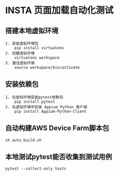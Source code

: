 # INSTA 页面加载自动化测试

## 搭建本地虚拟环境
```
1. 安装虚拟环境包
    pip install virtualenv
2. 创建虚拟环境
    virtualenv workspace
3. 激活虚拟环境
    source workspace/bin/activate
```

## 安装依赖包
```
1. 在虚拟环境安装pytest依赖包
    pip install pytest
2. 在虚拟环境中安装 Appium Python 客户端
    pip install Appium-Python-Client
```

## 自动构建AWS Device Farm脚本包
```
sh auto_build.sh
```

## 本地测试pytest能否收集到测试用例
```
pytest --collect-only tests
```